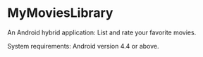 # MyMoviesLibrary
An Android hybrid application:
List and rate your favorite movies.

System requirements: Android version 4.4 or above.
